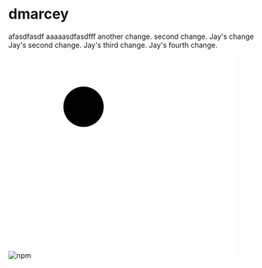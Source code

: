 dmarcey
=======
afasdfasdf
aaaaasdfasdfff
another change.
second change.
Jay's change
Jay's second change.
Jay's third change.
Jay's fourth change.


<img src="https://img.shields.io/npm/v/webpack.svg" alt="npm">

<img src="https://github.com/dmarcey/dmarcey/blob/master/test.svg" />
